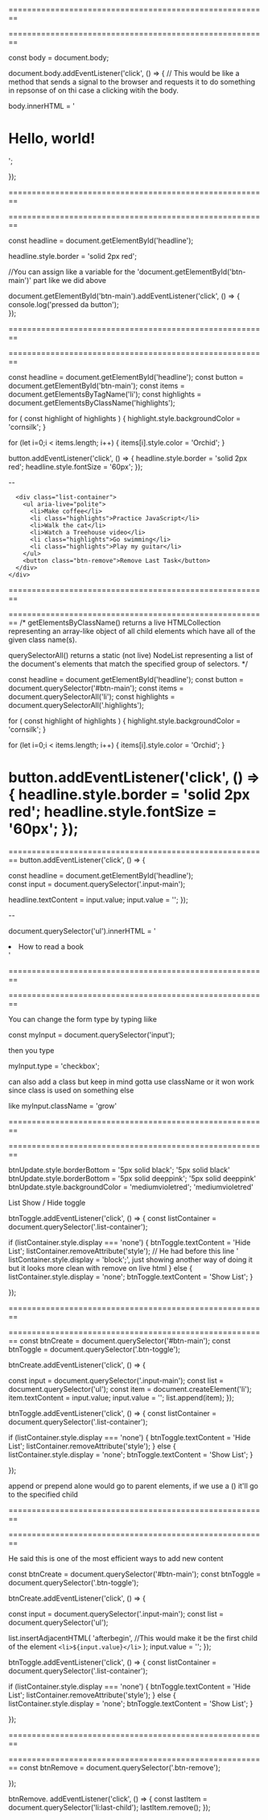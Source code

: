 ========================================================
<!-- Browser Events-->
========================================================

const body = document.body;

document.body.addEventListener('click', () => { // This would be like a method that sends a signal to the browser and requests it to do something in repsonse of on thi case a clicking witih the body.
                               
body.innerHTML = '<h1>Hello, world!</h1>';
                                 
});

========================================================
<!-- Select an Element by ID-->
========================================================

const headline = document.getElementById('headline');

headline.style.border = 'solid 2px red';

//You can assign like a variable for the 'document.getElementById('btn-main')' part like we did above

document.getElementById('btn-main').addEventListener('click', () => {
  console.log('pressed da button');                                                     
});

========================================================
<!-- grabbing html elments by ID, class, tagname-->
========================================================

const headline = document.getElementById('headline');
const button = document.getElementById('btn-main');
const items = document.getElementsByTagName('li');
const highlights = document.getElementsByClassName('highlights');

for ( const highlight of highlights ) {
  highlight.style.backgroundColor = 'cornsilk';
}

for (let i=0;i < items.length; i++) {
  items[i].style.color = 'Orchid';
}

button.addEventListener('click', () => {
  headline.style.border = 'solid 2px red';
  headline.style.fontSize = '60px';
});

--

      <div class="list-container">
        <ul aria-live="polite">
          <li>Make coffee</li>
          <li class="highlights">Practice JavaScript</li>
          <li>Walk the cat</li>
          <li>Watch a Treehouse video</li>
          <li class="highlights">Go swimming</li>
          <li class="highlights">Play my guitar</li>
        </ul>
        <button class="btn-remove">Remove Last Task</button>
      </div>
    </div>

========================================================
<!-- adding query selectors-->
========================================================
/* getElementsByClassName() returns a live HTMLCollection representing an array-like object of all child elements which have all of the given class name(s).

querySelectorAll() returns a static (not live) NodeList representing a list of the document's elements that match the specified group of selectors.
*/


const headline = document.getElementById('headline');
const button = document.querySelector('#btn-main');
const items = document.querySelectorAll('li');
const highlights = document.querySelectorAll('.highlights');

for ( const highlight of highlights ) {
  highlight.style.backgroundColor = 'cornsilk';
}

for (let i=0;i < items.length; i++) {
  items[i].style.color = 'Orchid';
}

button.addEventListener('click', () => {
  headline.style.border = 'solid 2px red';
  headline.style.fontSize = '60px';
});
========================================================
<!-- text content and html-->
========================================================
button.addEventListener('click', () => {
                        
  const headline = document.getElementById('headline');                 
  const input = document.querySelector('.input-main');

  headline.textContent = input.value;
  input.value = '';
});

--

document.querySelector('ul').innerHTML = '<li>How to read a book</li>'

========================================================
<!-- Change Element Attributes-->
========================================================

You can change the form type by typing liike 

const myInput = document.querySelector('input');

then you type

myInput.type = 'checkbox';

can also add a class but keep in mind gotta use className or it won work since class is used on something else

like myInput.className = 'grow'

========================================================
<!-- Set Inline Styles with the style Property -->
========================================================

btnUpdate.style.borderBottom = '5px solid black';
'5px solid black'
btnUpdate.style.borderBottom = '5px solid deeppink';
'5px solid deeppink'
btnUpdate.style.backgroundColor = 'mediumvioletred';
'mediumvioletred'

List Show / Hide toggle

btnToggle.addEventListener('click', () => {
   const listContainer = document.querySelector('.list-container');

   if (listContainer.style.display === 'none') {
    btnToggle.textContent = 'Hide List';
    listContainer.removeAttribute('style'); // He had before this line '    listContainer.style.display = 'block';', just showing another way of doing it but it looks more clean with remove on live html
   } else {
    listContainer.style.display = 'none';
    btnToggle.textContent = 'Show List';
   }

  
});

========================================================
<!-- Create Element, using append and prepend -->
========================================================
const btnCreate = document.querySelector('#btn-main'); 
const btnToggle = document.querySelector('.btn-toggle');


btnCreate.addEventListener('click', () => {
                                        
  const input = document.querySelector('.input-main');
  const list = document.querySelector('ul');
  const item = document.createElement('li');
  item.textContent = input.value;
  input.value = '';
  list.append(item);
});

btnToggle.addEventListener('click', () => {
   const listContainer = document.querySelector('.list-container');

   if (listContainer.style.display === 'none') {
    btnToggle.textContent = 'Hide List';
    listContainer.removeAttribute('style');
   } else {
    listContainer.style.display = 'none';
    btnToggle.textContent = 'Show List';
   }

  
});

append or prepend alone would go to parent elements, if we use a () it'll go to the specified child

========================================================
<!-- Insert HTML at Specified Positions-->
========================================================

He said this is one of the most efficient ways to add new content

const btnCreate = document.querySelector('#btn-main'); 
const btnToggle = document.querySelector('.btn-toggle');


btnCreate.addEventListener('click', () => {
                                        
  const input = document.querySelector('.input-main');
  const list = document.querySelector('ul');
  
  list.insertAdjacentHTML(
    'afterbegin', //This would make it be the first child of the element
    `<li>${input.value}</li>`
  );
  input.value = '';
});

btnToggle.addEventListener('click', () => {
   const listContainer = document.querySelector('.list-container');

   if (listContainer.style.display === 'none') {
    btnToggle.textContent = 'Hide List';
    listContainer.removeAttribute('style');
   } else {
    listContainer.style.display = 'none';
    btnToggle.textContent = 'Show List';
   }

  
});

========================================================
<!--Remove-->
========================================================
const btnRemove = document.querySelector('.btn-remove');


});

btnRemove. addEventListener('click', () => {
   const lastItem = document.querySelector('li:last-child');
   lastItem.remove();
});



